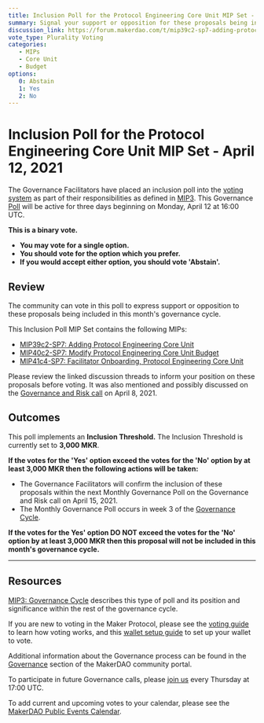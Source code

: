 ```yaml
---
title: Inclusion Poll for the Protocol Engineering Core Unit MIP Set - April 12, 2021
summary: Signal your support or opposition for these proposals being included in this month's governance cycle. 
discussion_link: https://forum.makerdao.com/t/mip39c2-sp7-adding-protocol-engineering-core-unit/6831
vote_type: Plurality Voting
categories:
   - MIPs
   - Core Unit
   - Budget
options:
   0: Abstain
   1: Yes
   2: No
---
```

# Inclusion Poll for the Protocol Engineering Core Unit MIP Set - April 12, 2021

The Governance Facilitators have placed an inclusion poll into the [voting system](https://vote.makerdao.com/polling) as part of their responsibilities as defined in [MIP3](https://github.com/makerdao/mips/blob/master/MIP3/mip3.md). This Governance [Poll](https://community-development.makerdao.com/en/learn/governance/on-chain-gov) will be active for three days beginning on Monday, April 12 at 16:00 UTC.

**This is a binary vote.** 
- **You may vote for a single option.** 
- **You should vote for the option which you prefer.**
- **If you would accept either option, you should vote 'Abstain'.**

## Review

The community can vote in this poll to express support or opposition to these proposals being included in this month's governance cycle.

This Inclusion Poll MIP Set contains the following MIPs:

* [MIP39c2-SP7: Adding Protocol Engineering Core Unit](https://forum.makerdao.com/t/mip39c2-sp7-adding-protocol-engineering-core-unit/6831)
* [MIP40c2-SP7: Modify Protocol Engineering Core Unit Budget](https://forum.makerdao.com/t/mip40c2-sp7-modify-protocol-engineering-core-unit-budget/6832)
* [MIP41c4-SP7: Facilitator Onboarding, Protocol Engineering Core Unit](https://forum.makerdao.com/t/mip41c4-sp7-facilitator-onboarding-protocol-engineering-core-unit/6833)

Please review the linked discussion threads to inform your position on these proposals before voting. It was also mentioned and possibly discussed on the [Governance and Risk call](https://forum.makerdao.com/t/agenda-discussion-scientific-governance-and-risk-136-thursday-april-8-17-00-utc/7279) on April 8, 2021.

## Outcomes

This poll implements an **Inclusion Threshold.** The Inclusion Threshold is currently set to **3,000 MKR**.

**If the votes for the 'Yes' option exceed the votes for the 'No' option by at least 3,000 MKR then the following actions will be taken:**
* The Governance Facilitators will confirm the inclusion of these proposals within the next Monthly Governance Poll on the Governance and Risk call on April 15, 2021. 
* The Monthly Governance Poll occurs in week 3 of the [Governance Cycle](https://github.com/makerdao/mips/blob/master/MIP3/mip3.md).

**If the votes for the Yes' option DO NOT exceed the votes for the 'No' option by at least 3,000 MKR then this proposal will not be included in this month's governance cycle.**

---

## Resources

[MIP3: Governance Cycle](https://github.com/makerdao/mips/blob/master/MIP3/mip3.md) describes this type of poll and its position and significance within the rest of the governance cycle.

If you are new to voting in the Maker Protocol, please see the [voting guide](https://community-development.makerdao.com/en/learn/governance/how-voting-works/) to learn how voting works, and this [wallet setup guide](https://community-development.makerdao.com/en/learn/governance/voting-setup/) to set up your wallet to vote.

Additional information about the Governance process can be found in the [Governance](https://community-development.makerdao.com/en/learn/governance) section of the MakerDAO community portal.

To participate in future Governance calls, please [join us](https://github.com/makerdao/community/tree/master/governance/governance-and-risk-meetings) every Thursday at 17:00 UTC.

To add current and upcoming votes to your calendar, please see the [MakerDAO Public Events Calendar](https://calendar.google.com/calendar/embed?src=makerdao.com_3efhm2ghipksegl009ktniomdk%40group.calendar.google.com&ctz=UTC&mode=week&showCalendars=0&showPrint=0).
